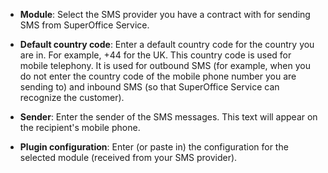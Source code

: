 <!-- markdownlint-disable-file MD041 -->
* **Module**: Select the SMS provider you have a contract with for sending SMS from SuperOffice Service.

* **Default country code**: Enter a default country code for the country you are in. For example, +44 for the UK. This country code is used for mobile telephony. It is used for outbound SMS (for example, when you do not enter the country code of the mobile phone number you are sending to) and inbound SMS (so that SuperOffice Service can recognize the customer).

* **Sender**: Enter the sender of the SMS messages. This text will appear on the recipient's mobile phone.

* **Plugin configuration**: Enter (or paste in) the configuration for the selected module (received from your SMS provider).

